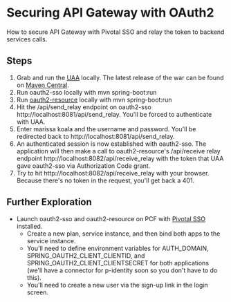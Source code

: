 # Securing API Gateway with OAuth2
How to secure API Gateway with Pivotal SSO and relay the token to backend services calls.

## Steps

1. Grab and run the [UAA](https://github.com/cloudfoundry/uaa) locally. The latest release of the war can be found on [Maven Central](http://search.maven.org/#search%7Cgav%7C1%7Cg%3A%22org.cloudfoundry.identity%22%20AND%20a%3A%22cloudfoundry-identity-uaa%22).
2. Run oauth2-sso locally with mvn spring-boot:run
3. Run [oauth2-resource](../oauth2-resource) locally with mvn spring-boot:run
4. Hit the /api/send_relay endpoint on oauth2-sso http://localhost:8081/api/send_relay. You'll be forced to authenticate with UAA.
5. Enter marissa koala and the username and password. You'll be redirected back to http://localhost:8081/api/send_relay.
6. An authenticated session is now established with oauth2-sso. The application will then make a call to oauth2-resource's /api/receive relay endpoint http://localhost:8082/api/receive_relay with the token that UAA gave oauth2-sso via Authorization Code grant.
7. Try to hit http://localhost:8082/api/receive_relay with your browser. Because there's no token in the request, you'll get back a 401.

## Further Exploration

* Launch oauth2-sso and oauth2-resource on PCF with [Pivotal SSO](http://docs.pivotal.io/p-identity/) installed. 
  * Create a new plan, service instance, and then bind both apps to the service instance.
  * You'll need to define environment variables for AUTH_DOMAIN, SPRING_OAUTH2_CLIENT_CLIENTID, and SPRING_OAUTH2_CLIENT_CLIENTSECRET for both applications (we'll have a connector for p-identity soon so you don't have to do this).
  * You'll need to create a new user via the sign-up link in the login screen.